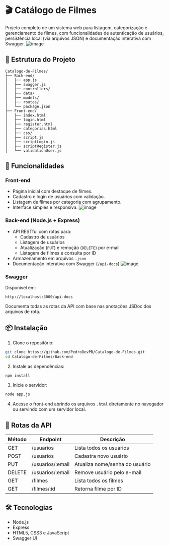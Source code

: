 # 🎬 Catálogo de Filmes

Projeto completo de um sistema web para listagem, categorização e gerenciamento de filmes, com funcionalidades de autenticação de usuários, persistência local (via arquivos JSON) e documentação interativa com Swagger.
![image](https://github.com/user-attachments/assets/da7bd03a-0f73-4c4c-a3bd-22f21913c703)


## 📁 Estrutura do Projeto

```
Catalogo-de-Filmes/
├── Back-end/
│   ├── app.js
│   ├── swagger.js
│   ├── controllers/
│   ├── data/
│   ├── models/
│   ├── routes/
│   └── package.json
├── Front-end/
│   ├── index.html
│   ├── login.html
│   ├── register.html
│   ├── categorias.html
│   ├── css/
│   ├── script.js
│   ├── scriptLogin.js
│   ├── scriptRegister.js
│   └── validationUser.js
```

## 🚀 Funcionalidades

### Front-end

- Página inicial com destaque de filmes.
- Cadastro e login de usuários com validação.
- Listagem de filmes por categoria com agrupamento.
- Interface simples e responsiva.
![image](https://github.com/user-attachments/assets/ac2a0166-5f19-4d8c-8275-47ddcda6d16d)


### Back-end (Node.js + Express)

- API RESTful com rotas para:
  - Cadastro de usuários
  - Listagem de usuários
  - Atualização (`PUT`) e remoção (`DELETE`) por e-mail
  - Listagem de filmes e consulta por ID
- Armazenamento em arquivos `.json`
- Documentação interativa com Swagger (`/api-docs`)
![image](https://github.com/user-attachments/assets/fc72b089-b112-43d6-b5eb-479b0ceb7db9)


### Swagger

Disponível em:

```
http://localhost:3000/api-docs
```

Documenta todas as rotas da API com base nas anotações JSDoc dos arquivos de rota.

## 📦 Instalação

1. Clone o repositório:
```bash
git clone https://github.com/PedroDevPB/Catalogo-de-Filmes.git
cd Catalogo-de-Filmes/Back-end
```

2. Instale as dependências:
```bash
npm install
```

3. Inicie o servidor:
```bash
node app.js
```

4. Acesse o front-end abrindo os arquivos `.html` diretamente no navegador ou servindo com um servidor local.

## 🧪 Rotas da API

| Método | Endpoint           | Descrição                          |
|--------|--------------------|------------------------------------|
| GET    | /usuarios          | Lista todos os usuários            |
| POST   | /usuarios          | Cadastra novo usuário              |
| PUT    | /usuarios/:email   | Atualiza nome/senha do usuário     |
| DELETE | /usuarios/:email   | Remove usuário pelo e-mail         |
| GET    | /filmes            | Lista todos os filmes              |
| GET    | /filmes/:id        | Retorna filme por ID               |

## 🛠️ Tecnologias

- Node.js
- Express
- HTML5, CSS3 e JavaScript
- Swagger UI
